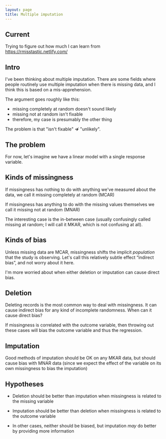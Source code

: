 ```yaml
---
layout: page
title: Multiple imputation
---
```


## Current

Trying to figure out how much I can learn from https://rmisstastic.netlify.com/

## Intro

I've been thinking about multiple imputation. There are some fields where people routinely use multiple imputation when there is missing data, and I think this is based on a mis-apprehension.

The argument goes roughly like this:

* missing completely at random doesn't sound likely
* missing not at random isn't fixable
* therefore, my case is presumably the other thing

The problem is that "isn't fixable" ⇏ "unlikely".

## The problem

For now, let's imagine we have a linear model with a single response variable.

## Kinds of missingness

If missingness has nothing to do with anything we've measured about the data, we call it missing completely at random (MCAR)

If missingness has anything to do with the missing values themselves we call it missing not at random (MNAR)

The interesting case is the in-between case (usually confusingly called missing at random; I will call it MKAR, which is not confusing at all).

## Kinds of bias

Unless missing data are MCAR, missingness shifts the implicit _population_ that the study is observing. Let's call this relatively subtle effect “indirect bias”, and not worry about it here. 

I'm more worried about when either deletion or imputation can cause direct bias.

## Deletion

Deleting records is the most common way to deal with missingness. It can cause indirect bias for any kind of incomplete randomness. When can it cause direct bias?

If missingness is correlated with the outcome variable, then throwing out these cases will bias the outcome variable and thus the regression.

## Imputation

Good methods of imputation should be OK on any MKAR data, but should cause bias with MNAR data (since we expect the effect of the variable on its own missingness to bias the imputation)

## Hypotheses

* Deletion should be better than imputation when missingness is related to the missing variable

* Imputation should be better than deletion when missingness is related to the outcome variable

* In other cases, neither should be biased, but imputation _may_ do better by providing more information
